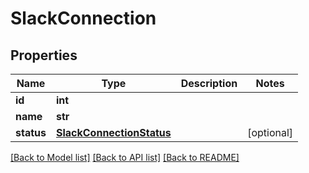 # SlackConnection


## Properties

Name | Type | Description | Notes
------------ | ------------- | ------------- | -------------
**id** | **int** |  | 
**name** | **str** |  | 
**status** | [**SlackConnectionStatus**](SlackConnectionStatus.md) |  | [optional] 

[[Back to Model list]](../#documentation-for-models) [[Back to API list]](../#documentation-for-api-endpoints) [[Back to README]](../)


